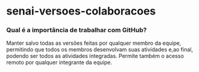 # senai-versoes-colaboracoes
### Qual é a importância de trabalhar com  GitHub?

   Manter salvo todas as versões feitas por qualquer membro da equipe, permitindo que 
todos os membros desenvolvam suas atividades e,ao final, podendo ser todos as atividades 
integradas. Permite também o acesso remoto por qualquer integrante da equipe.
